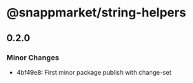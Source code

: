 # @snappmarket/string-helpers

## 0.2.0
### Minor Changes

- 4bf49e8: First minor package publish with change-set

